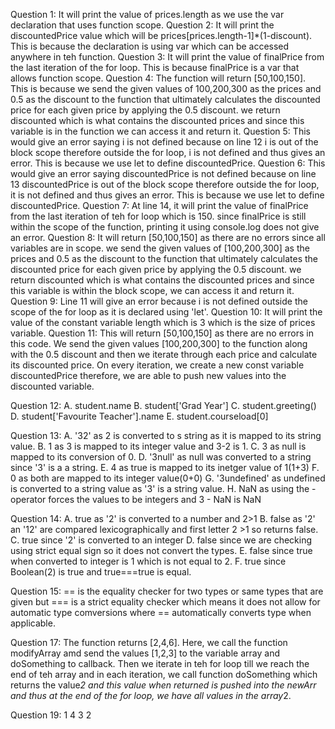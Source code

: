 Question 1: It will print the value of prices.length as we use the var declaration that uses function scope. 
Question 2: It will print the discountedPrice value which will be prices[prices.length-1]*(1-discount). This is because the declaration is using var which can be accessed anywhere in teh function. 
Question 3: It will print the value of finalPrice from the last iteration of the for loop. This is because finalPrice is a var that allows function scope. 
Question 4: The function will return [50,100,150]. This is because we send the given values of 100,200,300 as the prices and 0.5 as the discount to the function that ultimately calculates the discounted price for each given price by applying the 0.5 discount. we return discounted which is what contains the discounted prices and since this variable is in the function we can access it and return it. 
Question 5: This would give an error saying i is not defined because on line 12 i is out of the block scope therefore outside the for loop, i is not defined and thus gives an error. This is because we use let to define discountedPrice.
Question 6: This would give an error saying discountedPrice is not defined because on line 13 discountedPrice is out of the block scope therefore outside the for loop, it is not defined and thus gives an error. This is because we use let to define discountedPrice.
Question 7: At line 14, it will print the value of finalPrice from the last iteration of teh for loop which is 150. since finalPrice is still within the scope of the function, printing it using console.log does not give an error. 
Question 8: It will return [50,100,150] as there are no errors since all variables are in scope. we send the given values of [100,200,300] as the prices and 0.5 as the discount to the function that ultimately calculates the discounted price for each given price by applying the 0.5 discount. we return discounted which is what contains the discounted prices and since this variable is within the block scope, we can access it and return it.
Question 9: Line 11 will give an error because i is not defined outside the scope of the for loop as it is declared using 'let'. 
Question 10: It will print the value of the constant variable length which is 3 which is the size of prices variable. 
Question 11: This will return [50,100,150] as there are no errors in this code. We send the given values [100,200,300] to the function along with the 0.5 discount and then we iterate through each price and calculate its discounted price. On every iteration, we create a new const variable discountedPrice therefore, we are able to push new values into the discounted variable. 

Question 12: 
A. student.name
B. student['Grad Year']
C. student.greeting()
D. student['Favourite Teacher'].name
E. student.courseload[0]

Question 13: 
A. '32' as 2 is converted to s string as it is mapped to its string value. 
B. 1 as 3 is mapped to its integer value and 3-2 is 1. 
C. 3 as null is mapped to its conversion of 0. 
D. '3null' as null was converted to a string since '3' is a a string. 
E. 4 as true is mapped to its inetger value of 1(1+3)
F. 0 as both are mapped to its integer value(0+0)
G. '3undefined' as undefined is converted to a string value as '3' is a string value. 
H. NaN as using the - operator forces the values to be integers and 3 - NaN is NaN

Question 14: 
A. true as '2' is converted to a number and 2>1
B. false as '2' an '12' are compared lexicographically and first letter 2 >1 so returns false.
C. true since '2' is converted to an integer
D. false since we are checking using strict equal sign so it does not convert the types. 
E. false since true when converted to integer is 1 which is not equal to 2. 
F. true since Boolean(2) is true and true===true is equal. 

Question 15: == is the equality checker for two types or same types that are given but === is a strict equality checker which means it does not allow for automatic type comversions where == automatically converts type when applicable. 

Question 17: The function returns [2,4,6]. Here, we call the function modifyArray amd send the values [1,2,3] to the variable array and doSomething to callback. Then we iterate in teh for loop till we reach the end of teh array and in each iteration, we call function doSomething which returns the value*2 and this value when returned is pushed into the newArr and thus at the end of the for loop, we have all values in the array*2. 

Question 19: 
1
4
3
2